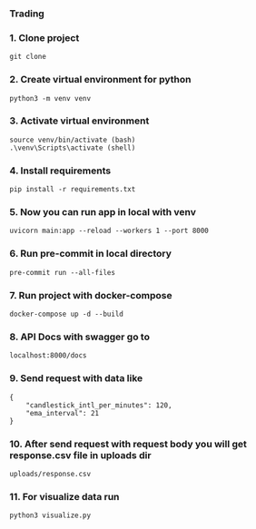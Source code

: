 ### Trading

### 1. Clone project
    git clone

### 2. Create virtual environment for python
    python3 -m venv venv

### 3. Activate virtual environment
    source venv/bin/activate (bash)
    .\venv\Scripts\activate (shell)

### 4. Install requirements
    pip install -r requirements.txt

### 5. Now you can run app in local with venv
    uvicorn main:app --reload --workers 1 --port 8000

### 6. Run pre-commit in local directory
    pre-commit run --all-files

### 7. Run project with docker-compose
    docker-compose up -d --build

### 8. API Docs with swagger go to
    localhost:8000/docs

### 9. Send request with data like
    {
        "candlestick_intl_per_minutes": 120,
        "ema_interval": 21
    }

### 10. After send request with request body you will get response.csv file in uploads dir
    uploads/response.csv

### 11. For visualize data run
    python3 visualize.py